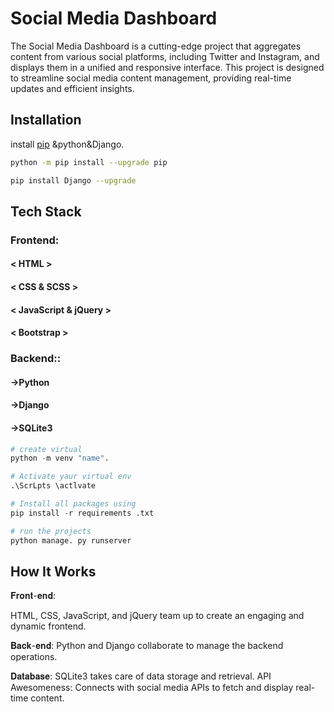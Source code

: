 # Social Media Dashboard

The Social Media Dashboard is a cutting-edge project that aggregates content from various social platforms, including Twitter and Instagram, and displays them in a unified and responsive interface. This project is designed to streamline social media content management, providing real-time updates and efficient insights.
## Installation

 install [pip](https://pip.pypa.io/en/stable/) &python&Django.

```bash
python -m pip install --upgrade pip
```
```bash
pip install Django --upgrade
```
## Tech Stack

### Frontend:
#### < HTML >
#### < CSS & SCSS >
#### < JavaScript & jQuery >
#### < Bootstrap >
### Backend::
#### ->Python
#### ->Django 

#### ->SQLite3

```python
# create virtual
python -m venv "name".

# Activate yaur virtual env
.\ScrLpts \actlvate

# Install all packages using
pip install -r requirements .txt

# run the projects
python manage. py runserver
```

## How It Works

𝐅𝐫𝐨𝐧𝐭-𝐞𝐧𝐝:

HTML, CSS, JavaScript, and jQuery team up to create an engaging and dynamic frontend.


𝐁𝐚𝐜𝐤-𝐞𝐧𝐝:
Python and Django collaborate to manage the backend operations.



𝐃𝐚𝐭𝐚𝐛𝐚𝐬𝐞:
SQLite3 takes care of data storage and retrieval.
API Awesomeness: Connects with social media APIs to fetch and display real-time content.
